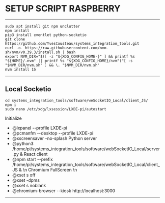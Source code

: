 # SETUP SCRIPT RASPBERRY
---
```
sudo apt install git npm unclutter
npm install 
pip3 install eventlet python-socketio
git clone https://github.com/YvesCousteau/systems_integration_tools.git
curl -o- https://raw.githubusercontent.com/nvm-sh/nvm/v0.39.3/install.sh | bash
export NVM_DIR="$([ -z "${XDG_CONFIG_HOME-}" ] && printf %s "${HOME}/.nvm" || printf %s "${XDG_CONFIG_HOME}/nvm")"[ -s "$NVM_DIR/nvm.sh" ] && \. "$NVM_DIR/nvm.sh"
nvm install 16
```
---
## Local Socketio
```
cd systems_integration_tools/software/weSocketIO_Local/client_JS/
npm i
sudo nano /etc/xdg/lxsession/LXDE-pi/autostart
```
Initialize
+ @lxpanel --profile LXDE-pi
+ @pcmanfm --desktop --profile LXDE-pi
+ @xscreensaver -no-splash
Python server
+ @python3 /home/pi/systems_integration_tools/software/webSocketIO_Local/server.py &
React client
+ @npm start --prefix /home/pi/systems_integration_tools/software/webSocketIO_Local/client_JS &
\n Chromium FullScreen \n
+ @xset s off
+ @xset -dpms
+ @xset s noblank
+ @chromium-browser --kiosk http://localhost:3000
---